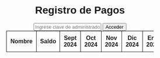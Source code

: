<html lang="es">
<head>
    <meta charset="UTF-8">
    <meta name="viewport" content="width=device-width, initial-scale=1.0">
    <title>Registro de Pagos</title>
    <style>
        body { font-family: Arial, sans-serif; text-align: center; }
        table { width: 80%; margin: auto; border-collapse: collapse; }
        th, td { border: 1px solid black; padding: 10px; }
        .pagado { background-color: green; color: white; }
        .pendiente { background-color: red; color: white; }
        .total { font-weight: bold; }
    </style>
</head>
<body>
    <h1>Registro de Pagos</h1>
    <input type="password" id="clave" placeholder="Ingrese clave de administrador">
    <button onclick="validarClave()">Acceder</button>
    <table>
        <thead>
            <tr>
                <th>Nombre</th>
                <th>Saldo</th>
                <th>Sept 2024</th>
                <th>Oct 2024</th>
                <th>Nov 2024</th>
                <th>Dic 2024</th>
                <th>Ene 2025</th>
                <th>Feb 2025</th>
                <th>Mar 2025</th>
                <th>Abr 2025</th>
                <th>May 2025</th>
                <th>Jun 2025</th>
                <th>Jul 2025</th>
                <th>Ago 2025</th>
                <th>Sept 2025</th>
            </tr>
        </thead>
        <tbody id="tabla-pagos">
        </tbody>
    </table>
    <script>
        const nombres = ["Alcaparros", "Almendros", "Arrayanes", "Bilbao", "Bosques de Suba", "Corinto", "Costa Azul", "Costa Rica", "El Pinar", "Granados", "Hatochico", "Imperial", "La Campiña", "Las Flores", "Lisboa", "Los Cerros", "Margaritas de Suba", "Nueva Tibabuyes", "Toscana"];
        const cuota = 150000;
        const claveAdmin = "admin123";  // Cambia esta clave para mayor seguridad
        let pagos = {};
        let admin = false;
        
        function validarClave() {
            let claveIngresada = document.getElementById("clave").value;
            if (claveIngresada === claveAdmin) {
                admin = true;
                alert("Acceso concedido");
                renderizarTabla();
            } else {
                alert("Clave incorrecta");
            }
        }
        
        function togglePago(nombre, mes) {
            if (!admin) return;
            pagos[nombre][mes] = !pagos[nombre][mes];
            renderizarTabla();
        }
        
        function renderizarTabla() {
            let tbody = document.getElementById("tabla-pagos");
            tbody.innerHTML = "";
            let hoy = new Date();
            let mesActual = hoy.getMonth() + (hoy.getFullYear() === 2024 ? 4 : -8);
            
            nombres.forEach(nombre => {
                if (!pagos[nombre]) pagos[nombre] = Array(13).fill(false);
                let saldo = pagos[nombre].reduce((acc, pagado) => acc + (pagado ? 0 : cuota), 0);
                
                let row = `<tr><td>${nombre}</td><td>$${saldo.toLocaleString()}</td>`;
                
                pagos[nombre].forEach((pagado, i) => {
                    if (i <= mesActual) {
                        row += `<td class="${pagado ? 'pagado' : 'pendiente'}" onclick="togglePago('${nombre}', ${i})">${pagado ? '✔' : '✖'}</td>`;
                    } else {
                        row += `<td>-</td>`;
                    }
                });
                row += `</tr>`;
                tbody.innerHTML += row;
            });
        }
        
        renderizarTabla();
    </script>
</body>
</html>
